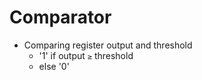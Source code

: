 # Comparator

* Comparing register output and threshold
  * '1' if output `≥` threshold
  * else '0'
